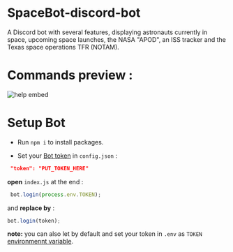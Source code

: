 # SpaceBot-discord-bot
A Discord bot with several features, displaying astronauts currently in space, upcoming space launches, the NASA "APOD", an ISS tracker and the Texas space operations TFR (NOTAM).
 
 # Commands preview :
 <img src="https://cdn.discordapp.com/attachments/393067783979532290/870794822561198100/helpembed.png" alt="help embed" />
 
 # Setup Bot

- Run `npm i` to install packages.

- Set your [Bot token](https://github.com/reactiflux/discord-irc/wiki/Creating-a-discord-bot-&-getting-a-token) in `config.json` :
 ```json
  "token": "PUT_TOKEN_HERE"
  ```
  **open** `index.js` at the end :
 ```javascript
  bot.login(process.env.TOKEN);
  ```
  and **replace by** :
   ```javascript
  bot.login(token);
  ```
  
 **note:** you can also let by default and set your token in `.env` as `TOKEN` [environmennt variable](https://nodejs.dev/learn/how-to-read-environment-variables-from-nodejs).
